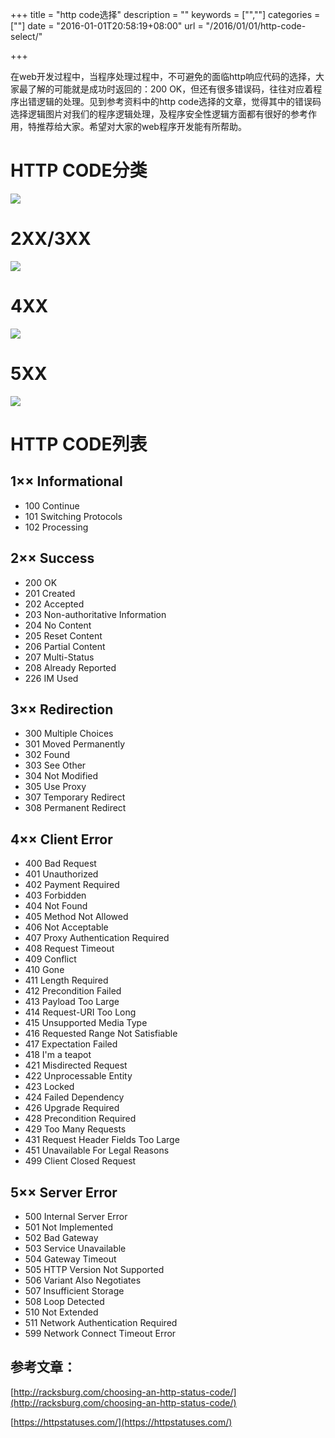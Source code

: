 +++
title = "http code选择"
description = ""
keywords = ["",""]
categories = [""]
date = "2016-01-01T20:58:19+08:00"
url = "/2016/01/01/http-code-select/"

+++

在web开发过程中，当程序处理过程中，不可避免的面临http响应代码的选择<!--more-->，大家最了解的可能就是成功时返回的：200 OK，但还有很多错误码，往往对应着程序出错逻辑的处理。见到参考资料中的http code选择的文章，觉得其中的错误码选择逻辑图片对我们的程序逻辑处理，及程序安全性逻辑方面都有很好的参考作用，特推荐给大家。希望对大家的web程序开发能有所帮助。

# HTTP CODE分类 #

![](http://i.imgur.com/oQhQlbR.png)

# 2XX/3XX #
![](http://i.imgur.com/0Bmax1D.png)

# 4XX #
![](http://i.imgur.com/VULNqcj.png)

# 5XX #
![](http://i.imgur.com/ELXtruL.png)


# HTTP CODE列表 #

## 1×× Informational ##

- 100 Continue
- 101 Switching Protocols
- 102 Processing

## 2×× Success ##

- 200 OK
- 201 Created
- 202 Accepted
- 203 Non-authoritative Information
- 204 No Content
- 205 Reset Content
- 206 Partial Content
- 207 Multi-Status
- 208 Already Reported
- 226 IM Used

## 3×× Redirection ##

- 300 Multiple Choices
- 301 Moved Permanently
- 302 Found
- 303 See Other
- 304 Not Modified
- 305 Use Proxy
- 307 Temporary Redirect
- 308 Permanent Redirect

## 4×× Client Error ##

- 400 Bad Request
- 401 Unauthorized
- 402 Payment Required
- 403 Forbidden
- 404 Not Found
- 405 Method Not Allowed
- 406 Not Acceptable
- 407 Proxy Authentication Required
- 408 Request Timeout
- 409 Conflict
- 410 Gone
- 411 Length Required
- 412 Precondition Failed
- 413 Payload Too Large
- 414 Request-URI Too Long
- 415 Unsupported Media Type
- 416 Requested Range Not Satisfiable
- 417 Expectation Failed
- 418 I'm a teapot
- 421 Misdirected Request
- 422 Unprocessable Entity
- 423 Locked
- 424 Failed Dependency
- 426 Upgrade Required
- 428 Precondition Required
- 429 Too Many Requests
- 431 Request Header Fields Too Large
- 451 Unavailable For Legal Reasons
- 499 Client Closed Request

## 5×× Server Error ##

- 500 Internal Server Error
- 501 Not Implemented
- 502 Bad Gateway
- 503 Service Unavailable
- 504 Gateway Timeout
- 505 HTTP Version Not Supported
- 506 Variant Also Negotiates
- 507 Insufficient Storage
- 508 Loop Detected
- 510 Not Extended
- 511 Network Authentication Required
- 599 Network Connect Timeout Error


## 参考文章： ##

[http://racksburg.com/choosing-an-http-status-code/](http://racksburg.com/choosing-an-http-status-code/)

[https://httpstatuses.com/](https://httpstatuses.com/)